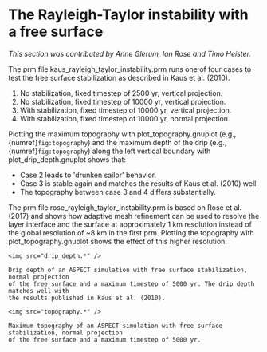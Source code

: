 # The Rayleigh-Taylor instability with a free surface

*This section was contributed by Anne Glerum, Ian Rose and Timo Heister.*

The prm file kaus_rayleigh_taylor_instability.prm runs one of four cases
to test the free surface stabilization as described in Kaus et al. (2010).
1. No stabilization, fixed timestep of 2500 yr, vertical projection.
2. No stabilization, fixed timestep of 10000 yr, vertical projection.
3. With stabilization, fixed timestep of 10000 yr, vertical projection.
4. With stabilization, fixed timestep of 10000 yr, normal projection.

Plotting the maximum topography with plot_topography.gnuplot (e.g., {numref}`fig:topography`)
and the maximum depth of the drip (e.g., {numref}`fig:topography`) along the left vertical
boundary with plot_drip_depth.gnuplot shows that:
- Case 2 leads to 'drunken sailor' behavior.
- Case 3 is stable again and matches the results of Kaus et al. (2010) well.
- The topography between case 3 and 4 differs substantially.

The prm file rose_rayleigh_taylor_instability.prm is based on Rose et al. (2017)
and shows how adaptive mesh refinement can be used to resolve the layer interface
and the surface at approximately 1 km resolution instead of the global resolution
of ~8 km in the first prm. Plotting the topography with plot_topography.gnuplot
shows the effect of this higher resolution.

```{figure-md} fig:drip_depth
<img src="drip_depth.*" />

Drip depth of an ASPECT simulation with free surface stabilization, normal projection
of the free surface and a maximum timestep of 5000 yr. The drip depth matches well with
the results published in Kaus et al. (2010).
```

```{figure-md} fig:topography
<img src="topography.*" />

Maximum topography of an ASPECT simulation with free surface stabilization, normal projection
of the free surface and a maximum timestep of 5000 yr.
```
